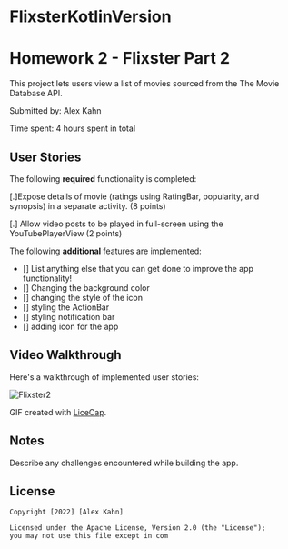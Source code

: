 # FlixsterKotlinVersion

# Homework 2 - Flixster Part 2

This project lets users view a list of movies sourced from the The Movie Database API.

Submitted by: Alex Kahn

Time spent: 4 hours spent in total

## User Stories

The following **required** functionality is completed:

[.]Expose details of movie (ratings using RatingBar, popularity, and synopsis) in a separate activity. (8 points)

[.] Allow video posts to be played in full-screen using the YouTubePlayerView (2 points)

The following **additional** features are implemented:

* [] List anything else that you can get done to improve the app functionality!
* [] Changing the background color
* [] changing the style of the icon
* [] styling the ActionBar
* [] styling notification bar
* [] adding icon for the app

## Video Walkthrough

Here's a walkthrough of implemented user stories:

![Flixster2](https://user-images.githubusercontent.com/98711133/192414278-e8631991-69ce-4383-b1d6-ef87b1e5cf94.gif)


GIF created with [LiceCap](http://www.cockos.com/licecap/).

## Notes

Describe any challenges encountered while building the app.

## License

    Copyright [2022] [Alex Kahn]

    Licensed under the Apache License, Version 2.0 (the "License");
    you may not use this file except in com
